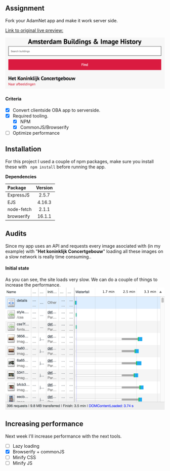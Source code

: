 ## Assignment
Fork your AdamNet app and make it work server side.

[Link to original live preview: ](https://oege.ie.hva.nl/~jansenj031/src/)

![](https://github.com/jajan20/performance-matters-server-side/blob/master/preview.png)

#### Criteria
- [x] Convert clientside OBA app to serverside.
- [x] Required tooling.
	- [x] NPM
	- [x] CommonJS/Browserify
- [ ] Optimize performance

## Installation
For this project I used a couple of npm packages, make sure you install these with ``` npm install``` before running the app.


**Dependencies**

| Package          | Version  |
|:-------------| :-----:|
| ExpressJS | 2.5.7 |
| EJS      |   4.16.3 |
| node-fetch      |    2.1.1 |
| browserify      |    16.1.1 |

## Audits
Since my app uses an API and requests every image asociated with (in my example) with "**Het koninklijk Concertgebouw**" loading all these images on a slow network is really time consuming..

#### Initial state
As you can see, the site loads very slow. We can do a couple of things to increase the performance.
![](https://github.com/jajan20/performance-matters-server-side/blob/master/initialAudit.png)

## Increasing performance
Next week I'll increase performance with the next tools.

- [ ] Lazy loading
- [x] Browserify + commonJS
- [ ] Minify CSS
- [ ] Minify JS

